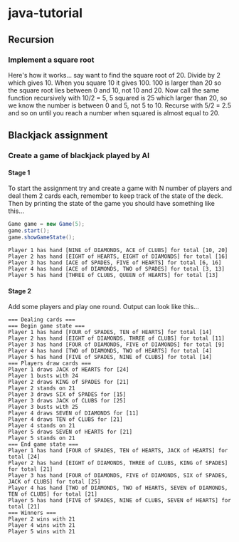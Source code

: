 # java-tutorial

## Recursion

### Implement a square root

Here's how it works... say want to find the square root of 20. Divide by 2 which gives 10. When you square 10 it gives 100. 
100 is larger than 20 so the square root lies between 0 and 10, not 10 and 20. Now call the same function recursively with 10/2 = 5, 5 squared is 25 which larger than 20, so we know the number is between 0 and 5, not 5 to 10. Recurse with 5/2 = 2.5 and so on until you reach a number when squared is almost equal to 20.

## Blackjack assignment 

### Create a game of blackjack played by AI
#### Stage 1

To start the assignment try and create a game with N number of players and deal them 2 cards each, remember to keep track of the state of the deck. Then by printing the state of the game you should have something like this...

```java
Game game = new Game(5);
game.start();
game.showGameState();
```

```
Player 1 has hand [NINE of DIAMONDS, ACE of CLUBS] for total [10, 20]
Player 2 has hand [EIGHT of HEARTS, EIGHT of DIAMONDS] for total [16]
Player 3 has hand [ACE of SPADES, FIVE of HEARTS] for total [6, 16]
Player 4 has hand [ACE of DIAMONDS, TWO of SPADES] for total [3, 13]
Player 5 has hand [THREE of CLUBS, QUEEN of HEARTS] for total [13]
```

#### Stage 2

Add some players and play one round.  Output can look like this...

```
=== Dealing cards ===
=== Begin game state ===
Player 1 has hand [FOUR of SPADES, TEN of HEARTS] for total [14]
Player 2 has hand [EIGHT of DIAMONDS, THREE of CLUBS] for total [11]
Player 3 has hand [FOUR of DIAMONDS, FIVE of DIAMONDS] for total [9]
Player 4 has hand [TWO of DIAMONDS, TWO of HEARTS] for total [4]
Player 5 has hand [FIVE of SPADES, NINE of CLUBS] for total [14]
=== Players draw cards ===
Player 1 draws JACK of HEARTS for [24]
Player 1 busts with 24
Player 2 draws KING of SPADES for [21]
Player 2 stands on 21
Player 3 draws SIX of SPADES for [15]
Player 3 draws JACK of CLUBS for [25]
Player 3 busts with 25
Player 4 draws SEVEN of DIAMONDS for [11]
Player 4 draws TEN of CLUBS for [21]
Player 4 stands on 21
Player 5 draws SEVEN of HEARTS for [21]
Player 5 stands on 21
=== End game state ===
Player 1 has hand [FOUR of SPADES, TEN of HEARTS, JACK of HEARTS] for total [24]
Player 2 has hand [EIGHT of DIAMONDS, THREE of CLUBS, KING of SPADES] for total [21]
Player 3 has hand [FOUR of DIAMONDS, FIVE of DIAMONDS, SIX of SPADES, JACK of CLUBS] for total [25]
Player 4 has hand [TWO of DIAMONDS, TWO of HEARTS, SEVEN of DIAMONDS, TEN of CLUBS] for total [21]
Player 5 has hand [FIVE of SPADES, NINE of CLUBS, SEVEN of HEARTS] for total [21]
=== Winners ===
Player 2 wins with 21
Player 4 wins with 21
Player 5 wins with 21
```
